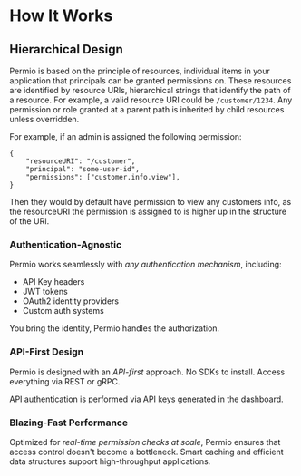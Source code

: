 # How It Works

## Hierarchical Design
Permio is based on the principle of resources, individual items in your application that principals can be granted permissions on. These resources are identified by resource URIs, hierarchical strings that identify the path of a resource. For example, a valid resource URI could be `/customer/1234`. Any permission or role granted at a parent path is inherited by child resources unless overridden.

For example, if an admin is assigned the following permission:
```
{
    "resourceURI": "/customer",
    "principal": "some-user-id",
    "permissions": ["customer.info.view"],
}
```
Then they would by default have permission to view any customers info, as the resourceURI the permission is assigned to is higher up in the structure of the URI.


### Authentication-Agnostic
Permio works seamlessly with *any authentication mechanism*, including:

- API Key headers
- JWT tokens
- OAuth2 identity providers
- Custom auth systems

You bring the identity, Permio handles the authorization.

### API-First Design
Permio is designed with an *API-first* approach. No SDKs to install. Access everything via REST or gRPC.

API authentication is performed via API keys generated in the dashboard.

### Blazing-Fast Performance
Optimized for *real-time permission checks at scale*, Permio ensures that access control doesn't become a bottleneck. Smart caching and efficient data structures support high-throughput applications.